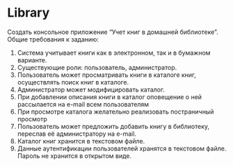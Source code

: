 # Library

Создать консольное приложение “Учет книг в домашней библиотеке”.
Общие требования к заданию:
1) Система учитывает книги как в электронном, так и в бумажном варианте.
2) Существующие роли: пользователь, администратор.
3) Пользователь может просматривать книги в каталоге книг, осуществлять поиск книг в каталоге.
4) Администратор может модифицировать каталог.
5) При добавлении описания книги в каталог оповещение о ней рассылается на e-mail всем пользователям
6) При просмотре каталога желательно реализовать постраничный просмотр
7) Пользователь может предложить добавить книгу в библиотеку, переслав её администратору на e-mail.
8) Каталог книг хранится в текстовом файле.
9) Данные аутентификации пользователей хранятся в текстовом файле. Пароль не хранится в открытом виде.
